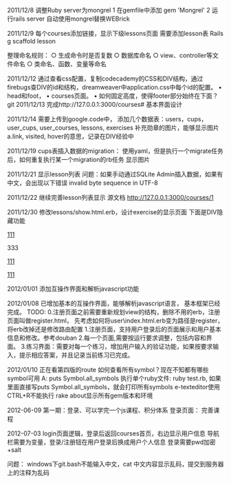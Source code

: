 2011/12/8
调整Ruby server为mongrel
1 在gemfile中添加
gem 'Mongrel'
2 运行rails  server 自动使用mongrel替换WEBrick

2011/12/9
每个courses添加链接，显示下级lessons页面
需要添加lesson表
Rails g scaffold lesson 


整理命名规则：
	○ 生成命令时是否复数
	○ 数据库命名
	○ view、controller等文件命名
	○ 类命名、函数、变量等命名

2011/12/12
通过查看css配置，复制codecademy的CSS和DIV结构，通过firebugs查DIV的id和结构，dreamweaver中application.css中每个id的配置。
	• head和foot，
	• courses页面。
	• 如何固定高度，使得footer部分始终在下面？
git
2011/12/13
完成http://127.0.0.1:3000/courses# 基本界面设计

2011/12/14
需要上传到google.code中，
添加几个数据表：users，cups，user_cups, user_courses, lessons, exercises
补充勋章的图片，能够显示图片
a.link, visited, hover的意思，记录在DIV经验中

2011/12/19
cups表插入数据的migration：
使用yaml，但是执行一个migrate任务后，如何重复执行某一个migration的rb任务
显示图片

2011/12/21
显示lesson列表
问题：如果手动通过SQLite Admin插入数据，如果有中文，会出现以下错误
invalid byte sequence in UTF-8

2011/12/22
继续完善lesson列表显示
源文档 <http://127.0.0.1:3000/courses/1> 

2011/12/30
修改lessons/show.html.erb，设计exercise的显示页面
下面是DIV隐藏功能
<html>
<script type="text/javascript">
var curPane="tip1";
function show(switchSysBar)
{
if(switchSysBar==curPane){return;}
document.getElementById(curPane).style.display="none";
document.getElementById(switchSysBar).style.display="block";
curPane=switchSysBar;
}
</script>
<p><a href="javascript:void(0)" onclick='show("tip1")'>111</a></p>
<div id="tip1" style="display:block">333</div>

<p><a href="javascript:void(0)" onclick='show("tip2")'>111</a></p>
<div id="tip2" style="display:none">333</div>
<p><a href="javascript:void(0)" onclick='show("tip3")'>111</a></p>
<div id="tip3" style="display:none">333</div>
</html>

2012/01/01
添加互操作界面和解析javascript功能

2012/01/08
已增加基本的互操作界面，能够解析javascript语言，
基本框架已经完成。
TODO:
0.注册页面之前需要重新规划view的结构，删除不用的erb，注册页面叫做register.html，
  先考虑如何将user\index.html.erb变为路径是register，将erb改掉还是修改路由配置
1.注册页面，支持用户登录后的页面展示和用户基本信息和修改。参考douban
2.每一个页面,需要按运行要求调整，包括内容和界面。
3.练习界面：需要对每一个练习，增加用户输入的验证功能，如果按要求输入，提示相应答案，并且记录当前练习已完成。

2012/01/10
正在看第四版的route
如何查看所有symbol？现在不知都有哪些symbol可用
	A: puts Symbol.all_symbols
执行单个ruby文件: ruby test.rb, 如果里面直接写puts Symbol.all_symbols，就会打印所有symbols
e-texteditor使用CTRL+R不能执行
rake about显示所有gem版本和环境

2012-06-09
第一期：登录、可以学完一个js课程、积分体系
登录页面：
完善课程

2012-07-03
login页面逻辑，登录后返回courses首页，右边显示用户信息
导航栏需要为变量，登录/注册钮在用户登录后换成用户个人信息
登录需要pwd加密+salt
 
 问题：
 windows下git.bash不能输入中文，cat 中文内容显示乱码，提交到服务器上的注释为乱码

